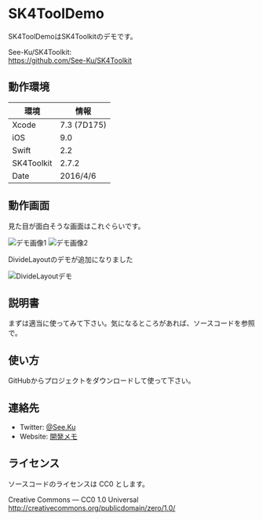 
# SK4ToolDemo

SK4ToolDemoはSK4Toolkitのデモです。

See-Ku/SK4Toolkit:  
https://github.com/See-Ku/SK4Toolkit


## 動作環境

|環境		|情報			|
|-------	|---------------|
|Xcode		|7.3 (7D175)	|
|iOS		|9.0			|
|Swift		|2.2			|
|SK4Toolkit	|2.7.2			|
|Date		|2016/4/6		|


## 動作画面

見た目が面白そうな画面はこれぐらいです。

![デモ画像1](https://raw.github.com/wiki/See-Ku/SK4ToolDemo/img/demo10.png)
![デモ画像2](https://raw.github.com/wiki/See-Ku/SK4ToolDemo/img/demo11.png)

DivideLayoutのデモが追加になりました

![DivideLayoutデモ](https://raw.github.com/wiki/See-Ku/SK4ToolDemo/img/demo12.png)


## 説明書

まずは適当に使ってみて下さい。気になるところがあれば、ソースコードを参照で。


## 使い方

GitHubからプロジェクトをダウンロードして使って下さい。


## 連絡先

* Twitter: [@See.Ku](https://twitter.com/See_Ku)
* Website: [開発メモ](http://seeku.hateblo.jp/)


## ライセンス

ソースコードのライセンスは CC0 とします。

Creative Commons — CC0 1.0 Universal  
http://creativecommons.org/publicdomain/zero/1.0/

